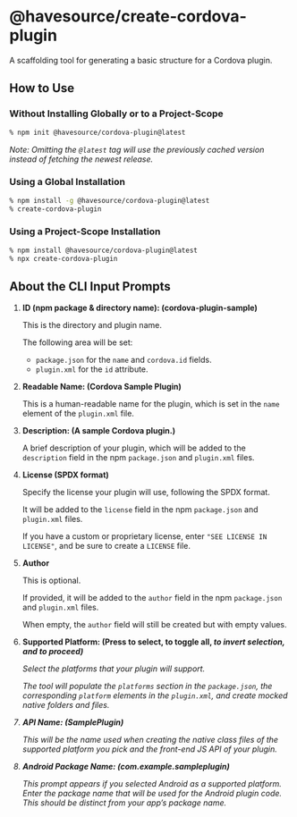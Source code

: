 <!--
    Copyright 2025 Bryan Ellis

    Licensed under the Apache License, Version 2.0 (the "License");
    you may not use this file except in compliance with the License.
    You may obtain a copy of the License at

        http://www.apache.org/licenses/LICENSE-2.0

    Unless required by applicable law or agreed to in writing, software
    distributed under the License is distributed on an "AS IS" BASIS,
    WITHOUT WARRANTIES OR CONDITIONS OF ANY KIND, either express or implied.
    See the License for the specific language governing permissions and
    limitations under the License.
-->

# @havesource/create-cordova-plugin

A scaffolding tool for generating a basic structure for a Cordova plugin.

## How to Use

### Without Installing Globally or to a Project-Scope

```bash
% npm init @havesource/cordova-plugin@latest
```

_Note: Omitting the `@latest` tag will use the previously cached version instead of fetching the newest release._

### Using a Global Installation

```bash
% npm install -g @havesource/cordova-plugin@latest
% create-cordova-plugin
```

### Using a Project-Scope Installation

```bash
% npm install @havesource/cordova-plugin@latest
% npx create-cordova-plugin
```

## About the CLI Input Prompts

1. **ID (npm package & directory name): (cordova-plugin-sample)**

   This is the directory and plugin name.

   The following area will be set:

   - `package.json` for the `name` and `cordova.id` fields.
   - `plugin.xml` for the `id` attribute.

2. **Readable Name: (Cordova Sample Plugin)**

   This is a human-readable name for the plugin, which is set in the `name` element of the `plugin.xml` file.

3. **Description: (A sample Cordova plugin.)**

   A brief description of your plugin, which will be added to the `description` field in the npm `package.json` and `plugin.xml` files.

4. **License (SPDX format)**

   Specify the license your plugin will use, following the SPDX format.

   It will be added to the `license` field in the npm `package.json` and `plugin.xml` files.

   If you have a custom or proprietary license, enter `"SEE LICENSE IN LICENSE"`, and be sure to create a `LICENSE` file.

5. **Author**

   This is optional.

   If provided, it will be added to the `author` field in the npm `package.json` and `plugin.xml` files.

   When empty, the `author` field will still be created but with empty values.

6. **Supported Platform: (Press <space> to select, <a> to toggle all, <i> to invert selection, and <enter> to proceed)**

   Select the platforms that your plugin will support.

   The tool will populate the `platforms` section in the `package.json`, the corresponding `platform` elements in the `plugin.xml`, and create mocked native folders and files.

7. **API Name: (SamplePlugin)**

   This will be the name used when creating the native class files of the supported platform you pick and the front-end JS API of your plugin.

8. **Android Package Name: (com.example.sampleplugin)**

   This prompt appears if you selected Android as a supported platform.
   Enter the package name that will be used for the Android plugin code. This should be distinct from your app’s package name.
